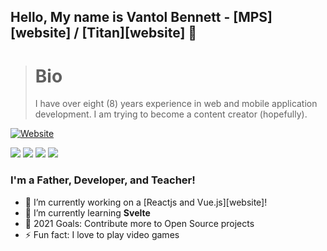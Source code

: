 
## Hello, My name is  Vantol Bennett - [MPS][website] / [Titan][website] 👋

> # Bio
>  I have over eight (8) years experience in web and mobile application development. I am trying to become a content creator (hopefully). 
>
[![Website](https://img.shields.io/website?label=teammps.com&style=for-the-badge&url=https%3A%2F%2Fteammps.com)](https://teammps.com)

<img src="https://img.shields.io/static/v1?label=Titan&message=9&color=red&style=for-the-badge&logo=Javascript"/>
<img src="https://img.shields.io/static/v1?label=Titan&message=4&color=black&style=for-the-badge&logo=Next.js"/>
<img src="https://img.shields.io/static/v1?label=Titan&message=0&color=red&style=for-the-badge&logo=Webstorm"/>
<img src="https://img.shields.io/static/v1?label=Titan&message=1&color=success&style=for-the-badge&logo=Vue.js"/>


### I'm a Father, Developer, and Teacher!

- 🔭 I’m currently working on a [Reactjs and Vue.js][website]!
- 🌱 I’m currently learning **Svelte**
- 🥅 2021 Goals: Contribute more to Open Source projects
- ⚡ Fun fact: I love to play video games



